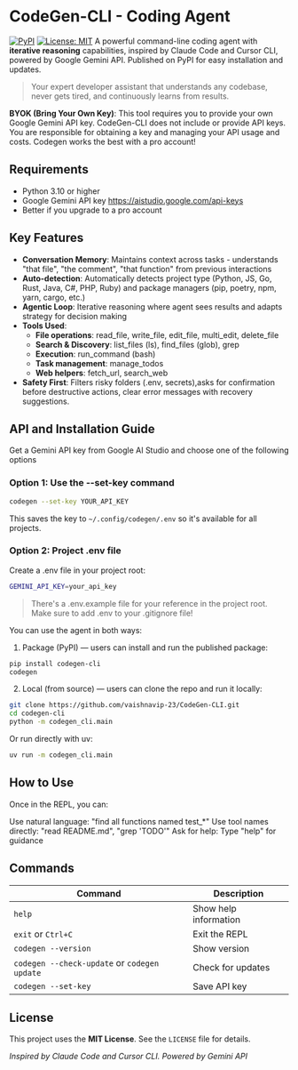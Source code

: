 # CodeGen-CLI - Coding Agent
[![PyPI](https://img.shields.io/pypi/v/codegen-cli)](https://pypi.org/project/codegen-cli/)
[![License: MIT](https://img.shields.io/badge/License-MIT-yellow.svg)](https://opensource.org/licenses/MIT)
A powerful command-line coding agent with **iterative reasoning** capabilities, inspired by Claude Code and Cursor CLI, powered by Google Gemini API. Published on PyPI for easy installation and updates.
> Your expert developer assistant that understands any codebase, never gets tired, and continuously learns from results.

**BYOK (Bring Your Own Key)**: This tool requires you to provide your own Google Gemini API key. CodeGen-CLI does not include or provide API keys. You are responsible for obtaining a key and managing your API usage and costs. Codegen works the best with a pro account!

##  Requirements
- Python 3.10 or higher
- Google Gemini API key https://aistudio.google.com/api-keys
- Better if you upgrade to a pro account

## Key Features
- **Conversation Memory**: Maintains context across tasks - understands "that file", "the comment", "that function" from previous interactions
- **Auto-detection**: Automatically detects project type (Python, JS, Go, Rust, Java, C#, PHP, Ruby) and package managers (pip, poetry, npm, yarn, cargo, etc.)
- **Agentic Loop**: Iterative reasoning where agent sees results and adapts strategy for decision making
- **Tools Used**: 
    - **File operations**: read_file, write_file, edit_file, multi_edit, delete_file
    - **Search & Discovery**: list_files (ls), find_files (glob), grep
    - **Execution**: run_command (bash)
    - **Task management**: manage_todos
    - **Web helpers**: fetch_url, search_web
- **Safety First**: Filters risky folders (.env, secrets),asks for confirmation before destructive actions, clear error messages with recovery suggestions.

## API and Installation Guide
Get a Gemini API key from Google AI Studio and choose one of the following options
### Option 1: Use the --set-key command
```bash
codegen --set-key YOUR_API_KEY
```
This saves the key to `~/.config/codegen/.env` so it's available for all projects.
### Option 2: Project .env file
Create a .env file in your project root:
```bash
GEMINI_API_KEY=your_api_key
```
>There's a .env.example file for your reference in the project root. Make sure to add .env to your .gitignore file!

You can use the agent in both ways:

1. Package (PyPI) — users can install and run the published package:
```bash
pip install codegen-cli
codegen
```
2. Local (from source) — users can clone the repo and run it locally:
```bash
git clone https://github.com/vaishnavip-23/CodeGen-CLI.git
cd codegen-cli
python -m codegen_cli.main
```
Or run directly with uv:
```bash
uv run -m codegen_cli.main
```
## How to Use
Once in the REPL, you can:

Use natural language: "find all functions named test_*"
Use tool names directly: "read README.md", "grep 'TODO'"
Ask for help: Type "help" for guidance

## Commands

| Command | Description |
|---------|-------------|
| `help` | Show help information |
| `exit` or `Ctrl+C` | Exit the REPL |
| `codegen --version` | Show version |
| `codegen --check-update` or `codegen update` | Check for updates |
| `codegen --set-key` | Save API key |

## License
This project uses the **MIT License**. See the `LICENSE` file for details.

*Inspired by Claude Code and Cursor CLI. Powered by Gemini API*